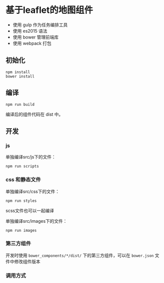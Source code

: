 # 基于leaflet的地图组件

- 使用 gulp 作为任务编排工具
- 使用 es2015 语法
- 使用 bower 管理前端库
- 使用 webpack 打包

## 初始化

```
npm install
bower install
```

## 编译

```shell
npm run build
```

编译后的组件代码在 dist 中。

## 开发

### js

单独编译src/js下的文件：

```shell
npm run scripts
```

### css 和静态文件

单独编译src/css下的文件：

```shell
npm run styles
```
scss文件也可以一起编译

单独编译src/images下的文件：

```shell
npm run images
```

### 第三方组件

开发时使用 `bower_components/*/dist/` 下的第三方组件，可以在 `bower.json` 文件中修改组件版本

### 调用方式

